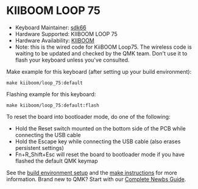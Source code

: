 # KIIBOOM LOOP 75

* Keyboard Maintainer: [sdk66](https://github.com/sdk66)
* Hardware Supported: KIIBOOM LOOP 75
* Hardware Availability: [KIIBOOM](https://www.KIIBOOM.com)
* Note: this is the wired code for KiiBOOM Loop75. The wireless code is waiting to be updated and checked by the QMK team. Don't use it to flash your keyboard unless you've consulted. 

Make example for this keyboard (after setting up your build environment):

    make kiiboom/loop_75:default
        
Flashing example for this keyboard:

    make kiiboom/loop_75:default:flash

To reset the board into bootloader mode, do one of the following:

* Hold the Reset switch mounted on the bottom side of the PCB while connecting the USB cable
* Hold the Escape key while connecting the USB cable (also erases persistent settings)
* Fn+R_Shift+Esc will reset the board to bootloader mode if you have flashed the default QMK keymap

See the [build environment setup](https://docs.qmk.fm/#/getting_started_build_tools) and the [make instructions](https://docs.qmk.fm/#/getting_started_make_guide) for more information. Brand new to QMK? Start with our [Complete Newbs Guide](https://docs.qmk.fm/#/newbs).

